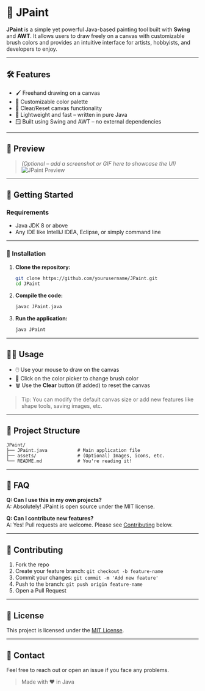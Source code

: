 # 🎨 JPaint

**JPaint** is a simple yet powerful Java-based painting tool built with **Swing** and **AWT**. It allows users to draw freely on a canvas with customizable brush colors and provides an intuitive interface for artists, hobbyists, and developers to enjoy.

---

## 🛠 Features

- 🖌️ Freehand drawing on a canvas  
- 🌈 Customizable color palette  
- 🧽 Clear/Reset canvas functionality  
- 💾 Lightweight and fast – written in pure Java  
- 🪟 Built using Swing and AWT – no external dependencies  

---

## 📸 Preview

> *(Optional – add a screenshot or GIF here to showcase the UI)*  
> ![JPaint Preview](path/to/screenshot.png)

---

## 🚀 Getting Started

### Requirements

- Java JDK 8 or above  
- Any IDE like IntelliJ IDEA, Eclipse, or simply command line

---

### 🔧 Installation

1. **Clone the repository:**
   ```bash
   git clone https://github.com/yourusername/JPaint.git
   cd JPaint
   ```

2. **Compile the code:**
   ```bash
   javac JPaint.java
   ```

3. **Run the application:**
   ```bash
   java JPaint
   ```

---

## 🧑‍💻 Usage

- 🖱️ Use your mouse to draw on the canvas  
- 🎨 Click on the color picker to change brush color  
- 🗑️ Use the **Clear** button (if added) to reset the canvas  

> Tip: You can modify the default canvas size or add new features like shape tools, saving images, etc.

---

## 📂 Project Structure

```
JPaint/
├── JPaint.java           # Main application file
├── assets/               # (Optional) Images, icons, etc.
└── README.md             # You're reading it!
```

---

## 🙋 FAQ

**Q: Can I use this in my own projects?**  
A: Absolutely! JPaint is open source under the MIT license.

**Q: Can I contribute new features?**  
A: Yes! Pull requests are welcome. Please see [Contributing](#-contributing) below.

---

## 🤝 Contributing

1. Fork the repo  
2. Create your feature branch: `git checkout -b feature-name`  
3. Commit your changes: `git commit -m 'Add new feature'`  
4. Push to the branch: `git push origin feature-name`  
5. Open a Pull Request

---

## 📜 License

This project is licensed under the [MIT License](LICENSE).

---

## 💬 Contact

Feel free to reach out or open an issue if you face any problems.

> Made with ❤️ in Java